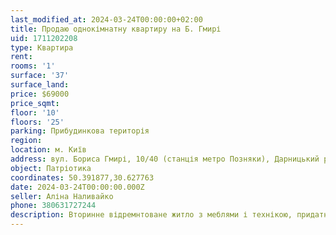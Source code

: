 ```yaml
---
last_modified_at: 2024-03-24T00:00:00+02:00
title: Продаю однокімнатну квартиру на Б. Гмирі
uid: 1711202208
type: Квартира
rent:
rooms: '1'
surface: '37'
surface_land:
price: $69000
price_sqmt:
floor: '10'
floors: '25'
parking: Прибудинкова територія
region:
location: м. Київ
address: вул. Бориса Гмирі, 10/40 (станція метро Позняки), Дарницький район
object: Патріотика
coordinates: 50.391877,30.627763
date: 2024-03-24T00:00:00.000Z
seller: Аліна Наливайко
phone: 380631727244
description: Вторинне відремнтоване житло з меблями і технікою, придатне і готове для проживання
---
```


